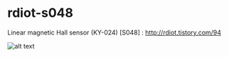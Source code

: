 # rdiot-s048
Linear magnetic Hall sensor (KY-024) [S048] : http://rdiot.tistory.com/94

![alt text](http://cfile26.uf.tistory.com/image/2212073757D2342A255F6F)

